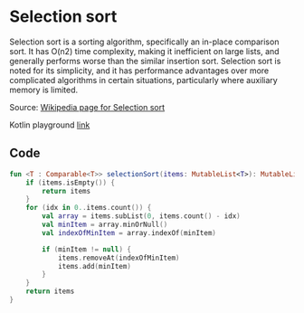 # Selection sort

Selection sort is a sorting algorithm, specifically an in-place comparison sort. It has O(n2) time complexity, making it inefficient on large lists, and generally performs worse than the similar insertion sort. Selection sort is noted for its simplicity, and it has performance advantages over more complicated algorithms in certain situations, particularly where auxiliary memory is limited.

Source: [Wikipedia page for Selection sort](https://en.wikipedia.org/wiki/Selection_sort)

Kotlin playground [link](https://pl.kotl.in/BMeKfNwHZ)

## Code

```kotlin
fun <T : Comparable<T>> selectionSort(items: MutableList<T>): MutableList<T> {
    if (items.isEmpty()) {
        return items
    }
    for (idx in 0..items.count()) {
        val array = items.subList(0, items.count() - idx)
        val minItem = array.minOrNull()
        val indexOfMinItem = array.indexOf(minItem)

        if (minItem != null) {
            items.removeAt(indexOfMinItem)
            items.add(minItem)
        }
    }
    return items
}
```